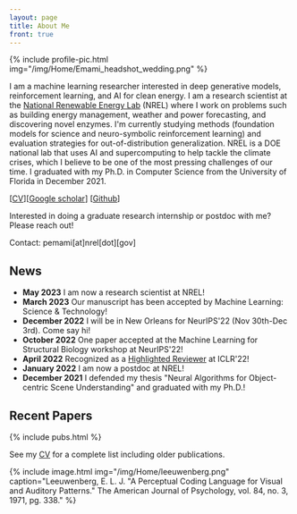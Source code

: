 ```yaml
---
layout: page
title: About Me
front: true
---
```



{%
    include profile-pic.html
    img="/img/Home/Emami_headshot_wedding.png"
%}

I am a machine learning researcher interested in deep generative models, reinforcement learning, and AI for clean energy. I am a research scientist at the [National Renewable Energy Lab](https://www.nrel.gov/) (NREL) where I work on problems such as building energy management, weather and power forecasting, and discovering novel enzymes.
I'm currently studying methods (foundation models for science and neuro-symbolic reinforcement learning) and evaluation strategies for out-of-distribution generalization.
 NREL is a DOE national lab that uses AI and supercomputing to help tackle the climate crises, which I believe to be one of the most pressing challenges of our time. I graduated with my Ph.D. in Computer Science from the University of Florida in December 2021. 

[[CV](pdfs/cv.pdf)][[Google scholar](https://scholar.google.com/citations?user=WSU6_r0AAAAJ&hl=en)] [[Github](https://github.com/pemami4911)]

Interested in doing a graduate research internship or postdoc with me? Please reach out! 

Contact: pemami[at]nrel[dot][gov]


## News

* **May 2023** I am now a research scientist at NREL!
* **March 2023** Our manuscript has been accepted by Machine Learning: Science & Technology! 
* **December 2022** I will be in New Orleans for NeurIPS'22 (Nov 30th-Dec 3rd). Come say hi!
* **October 2022** One paper accepted at the Machine Learning for Structural Biology workshop at NeurIPS'22!
* **April 2022** Recognized as a [Highlighted Reviewer](https://iclr.cc/Conferences/2022/Reviewers) at ICLR'22!  
* **January 2022** I am now a postdoc at NREL! 
* **December 2021** I defended my thesis "Neural Algorithms for Object-centric Scene Understanding" and graduated with my Ph.D.!

## Recent Papers

{%
    include pubs.html
%}

See my [CV](pdfs/cv.pdf) for a complete list including older publications.

{%
    include image.html
    img="/img/Home/leeuwenberg.png"
    caption="Leeuwenberg, E. L. J. \"A Perceptual Coding Language for Visual and Auditory Patterns.\" The American Journal of Psychology, vol. 84, no. 3, 1971, pg. 338."
%}
